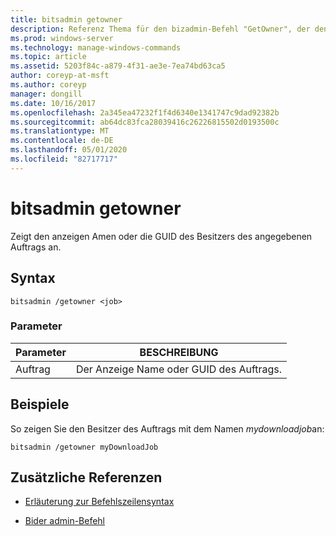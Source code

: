 ```yaml
---
title: bitsadmin getowner
description: Referenz Thema für den bizadmin-Befehl "GetOwner", der den Besitzer des angegebenen Auftrags abruft.
ms.prod: windows-server
ms.technology: manage-windows-commands
ms.topic: article
ms.assetid: 5203f84c-a879-4f31-ae3e-7ea74bd63ca5
author: coreyp-at-msft
ms.author: coreyp
manager: dongill
ms.date: 10/16/2017
ms.openlocfilehash: 2a345ea47232f1f4d6340e1341747c9dad92382b
ms.sourcegitcommit: ab64dc83fca28039416c26226815502d0193500c
ms.translationtype: MT
ms.contentlocale: de-DE
ms.lasthandoff: 05/01/2020
ms.locfileid: "82717717"
---
```

# <a name="bitsadmin-getowner"></a>bitsadmin getowner

Zeigt den anzeigen Amen oder die GUID des Besitzers des angegebenen Auftrags an.

## <a name="syntax"></a>Syntax

```
bitsadmin /getowner <job>
```

### <a name="parameters"></a>Parameter

| Parameter | BESCHREIBUNG |
| -------------- | -------------- |
| Auftrag | Der Anzeige Name oder GUID des Auftrags. |

## <a name="examples"></a>Beispiele

So zeigen Sie den Besitzer des Auftrags mit dem Namen *mydownloadjob*an:

```
bitsadmin /getowner myDownloadJob
```

## <a name="additional-references"></a>Zusätzliche Referenzen

- [Erläuterung zur Befehlszeilensyntax](command-line-syntax-key.md)

- [Bider admin-Befehl](bitsadmin.md)
